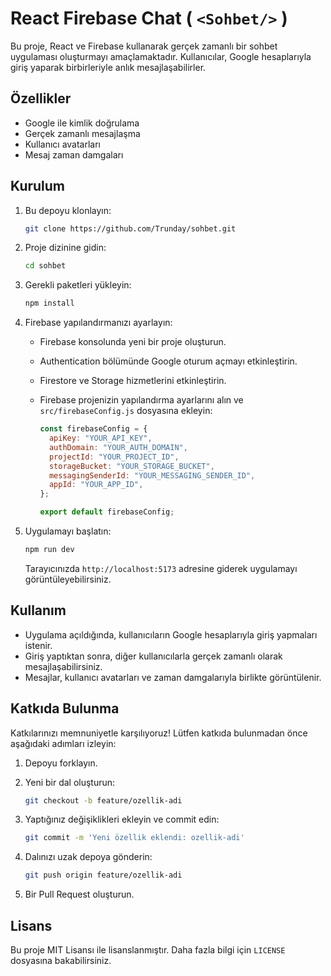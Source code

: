 # React Firebase Chat ( `<Sohbet/>` )

Bu proje, React ve Firebase kullanarak gerçek zamanlı bir sohbet uygulaması oluşturmayı amaçlamaktadır. Kullanıcılar, Google hesaplarıyla giriş yaparak birbirleriyle anlık mesajlaşabilirler.

## Özellikler

- Google ile kimlik doğrulama
- Gerçek zamanlı mesajlaşma
- Kullanıcı avatarları
- Mesaj zaman damgaları

## Kurulum

1. Bu depoyu klonlayın:

   ```bash
   git clone https://github.com/Trunday/sohbet.git
   ```
2. Proje dizinine gidin:

   ```bash
   cd sohbet
   ```
3. Gerekli paketleri yükleyin:

   ```bash
   npm install
   ```
4. Firebase yapılandırmanızı ayarlayın:

   - Firebase konsolunda yeni bir proje oluşturun.
   - Authentication bölümünde Google oturum açmayı etkinleştirin.
   - Firestore ve Storage hizmetlerini etkinleştirin.
   - Firebase projenizin yapılandırma ayarlarını alın ve `src/firebaseConfig.js` dosyasına ekleyin:

     ```javascript
     const firebaseConfig = {
       apiKey: "YOUR_API_KEY",
       authDomain: "YOUR_AUTH_DOMAIN",
       projectId: "YOUR_PROJECT_ID",
       storageBucket: "YOUR_STORAGE_BUCKET",
       messagingSenderId: "YOUR_MESSAGING_SENDER_ID",
       appId: "YOUR_APP_ID",
     };

     export default firebaseConfig;
     ```
5. Uygulamayı başlatın:

   ```bash
   npm run dev
   ```

   Tarayıcınızda `http://localhost:5173` adresine giderek uygulamayı görüntüleyebilirsiniz.

## Kullanım

- Uygulama açıldığında, kullanıcıların Google hesaplarıyla giriş yapmaları istenir.
- Giriş yaptıktan sonra, diğer kullanıcılarla gerçek zamanlı olarak mesajlaşabilirsiniz.
- Mesajlar, kullanıcı avatarları ve zaman damgalarıyla birlikte görüntülenir.

## Katkıda Bulunma

Katkılarınızı memnuniyetle karşılıyoruz! Lütfen katkıda bulunmadan önce aşağıdaki adımları izleyin:

1. Depoyu forklayın.
2. Yeni bir dal oluşturun:

   ```bash
   git checkout -b feature/ozellik-adi
   ```
3. Yaptığınız değişiklikleri ekleyin ve commit edin:

   ```bash
   git commit -m 'Yeni özellik eklendi: ozellik-adi'
   ```
4. Dalınızı uzak depoya gönderin:

   ```bash
   git push origin feature/ozellik-adi
   ```
5. Bir Pull Request oluşturun.

## Lisans

Bu proje MIT Lisansı ile lisanslanmıştır. Daha fazla bilgi için `LICENSE` dosyasına bakabilirsiniz.

